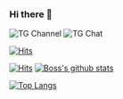 ### Hi there 👋

![TG Channel](https://img.shields.io/badge/dynamic/json?color=red&label=channel%20@mm_moviess&query=subscribers&url=https%3A%2F%2Fonline-users-api.up.railway.app%2Fcheck%3Fchat%3Dmm_moviess&logo=telegram)
![TG Chat](https://img.shields.io/badge/dynamic/json?color=red&label=support%20@iet_support&query=online&url=https%3A%2F%2Fonline-users-api.up.railway.app%2Fcheck%3Fchat%3DIET_SUPPORT&logo=telegram)

[![Hits](https://hits.seeyoufarm.com/api/count/incr/badge.svg?url=https%3A%2F%2Fgithub.com%2FIETUpdates&count_bg=%23FF0D3C&title_bg=%23555555&icon=proto-dot-io.svg&icon_color=%23E7E7E7&title=hits&edge_flat=false)](https://hits.seeyoufarm.com)

[![Hits](https://hits.seeyoufarm.com/api/count/incr/badge.svg?url=https%3A%2F%2Fgithub.com%2Fietupdates%2Fview-counter&count_bg=%2304E4FF&title_bg=%23555555&icon=latex.svg&icon_color=%23E7E7E7&title=Viewers&edge_flat=false)](https://hits.seeyoufarm.com)
[![Boss's github stats](https://github-readme-stats.vercel.app/api?username=IETUpdates&show_icons=true&theme=cobalt&count_private=true)](https://github.com/sandy1709)

[![Top Langs](https://github-readme-stats.vercel.app/api/top-langs/?username=IETUpdates&layout=compact&theme=cobalt)](https://github.com/IETUpdates)
<!--
**sandy1709/sandy1709** is a ✨ _special_ ✨ repository because its `README.md` (this file) appears on your GitHub profile.

Here are some ideas to get you started:

- 🔭 I’m currently working on ...
- 🌱 I’m currently learning ...
- 👯 I’m looking to collaborate on ...
- 🤔 I’m looking for help with ...
- 💬 Ask me about ...
- 📫 How to reach me: ...
- 😄 Pronouns: ...
- ⚡ Fun fact: ...
-->


<!---
IETUpdates/IETUpdates is a ✨ special ✨ repository because its `README.md` (this file) appears on your GitHub profile.
You can click the Preview link to take a look at your changes.
--->
